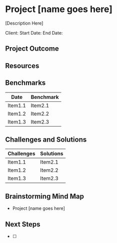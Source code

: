 # Project [name goes here]

[Description Here]

Client: 
Start Date: 
End Date: 

## Project Outcome 



## Resources



## Benchmarks

| Date    | Benchmark |
|---------|-----------|
| Item1.1 | Item2.1   |
| Item1.2 | Item2.2   |
| Item1.3 | Item2.3   |

## Challenges and Solutions

| Challenges | Solutions |
|------------|-----------|
| Item1.1    | Item2.1   |
| Item1.2    | Item2.2   |
| Item1.3    | Item2.3   |

## Brainstorming Mind Map

- Project [name goes here]

## Next Steps

- [ ] 
